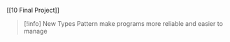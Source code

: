 [[10 Final Project]]


>[!info] New Types Pattern
> make programs more reliable and easier to manage




